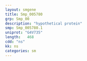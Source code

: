 ```yaml
---
layout: smgene
title: Smp_005780
grp: Smp_00
description: "hypothetical protein"
smp: Smp_005780.1
uniprot: "G4V735"
length:   468
cdd: "ns"
kk: ns
categories: sm
---
```

